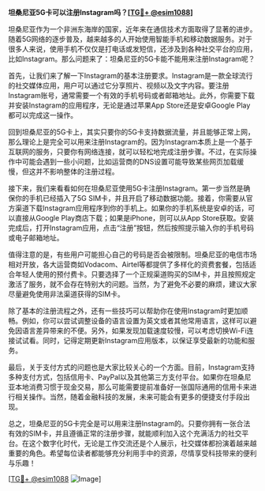 **坦桑尼亚5G卡可以注册Instagram吗？[[TG💪+ @esim1088](https://t.me/s/esim1088)]**

坦桑尼亚作为一个非洲东海岸的国家，近年来在通信技术方面取得了显著的进步。随着5G网络的逐步普及，越来越多的人开始使用智能手机和移动数据服务。对于很多人来说，使用手机不仅仅是打电话或发短信，还涉及到各种社交平台的应用，比如Instagram。那么问题来了：坦桑尼亚的5G卡能不能用来注册Instagram呢？

首先，让我们来了解一下Instagram的基本注册要求。Instagram是一款全球流行的社交媒体应用，用户可以通过它分享照片、视频以及文字内容。要注册Instagram账号，通常需要一个有效的手机号码或者邮箱地址。此外，你需要下载并安装Instagram的应用程序，无论是通过苹果App Store还是安卓Google Play都可以完成这一操作。

回到坦桑尼亚的5G卡上，其实只要你的5G卡支持数据流量，并且能够正常上网，那么理论上是完全可以用来注册Instagram的。因为Instagram本质上是一个基于互联网的服务，只要你有网络连接，就可以轻松地完成注册步骤。不过，在实际操作中可能会遇到一些小问题，比如运营商的DNS设置可能导致某些网页加载缓慢，但这并不影响整体的注册过程。

接下来，我们来看看如何在坦桑尼亚使用5G卡注册Instagram。第一步当然是确保你的手机已经插入了5G SIM卡，并且开启了移动数据功能。接着，你需要从官方渠道下载Instagram应用程序到你的手机上。如果你的手机系统是安卓的话，可以直接从Google Play商店下载；如果是iPhone，则可以从App Store获取。安装完成后，打开Instagram应用，点击“注册”按钮，然后按照提示输入你的手机号码或电子邮箱地址。

值得注意的是，有些用户可能担心自己的号码是否会被限制。坦桑尼亚的电信市场相对开放，各大运营商如Vodacom、Airtel等都提供了多样化的资费套餐，包括适合年轻人使用的预付费卡。只要选择了一个正规渠道购买的SIM卡，并且按照规定激活了服务，就不会存在特别大的问题。当然，为了避免不必要的麻烦，建议大家尽量避免使用非法渠道获得的SIM卡。

除了基本的注册流程之外，还有一些技巧可以帮助你在使用Instagram时更加顺畅。例如，你可以尝试调整设备的语言设置为英文或者其他常用语言，这样可以避免因语言差异带来的不便。另外，如果发现加载速度较慢，可以考虑切换Wi-Fi连接试试看。同时，记得定期更新Instagram应用版本，以保证享受最新的功能和服务。

最后，关于支付方式的问题也是大家比较关心的一个方面。目前，Instagram支持多种支付方式，包括信用卡、PayPal以及其他第三方支付平台。如果你在坦桑尼亚本地消费习惯于现金交易，那么可能需要提前准备好一张国际通用的信用卡来进行相关操作。当然，随着金融科技的发展，未来可能会有更多的便捷支付手段出现。

总之，坦桑尼亚的5G卡完全是可以用来注册Instagram的。只要你拥有一张合法有效的SIM卡，并且遵循正常的注册步骤，就能顺利加入这个充满活力的社交平台。在这个数字化时代，无论是工作交流还是个人展示，社交媒体都扮演着越来越重要的角色。希望每位读者都能够充分利用手中的资源，尽情享受科技带来的便利与乐趣！

[[TG💪+ @esim1088](https://t.me/s/esim1088) ![Image](https://i.postimg.cc/4NQfJmqS/Snipaste-2025-05-13-00-14-12.png)]